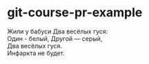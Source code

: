 # git-course-pr-example

Жили у бабуси 
Два весёлых гуся:    
Один - белый, 
Другой — серый,    
Два весёлых гуся.  
Инфаркта не будет. 
